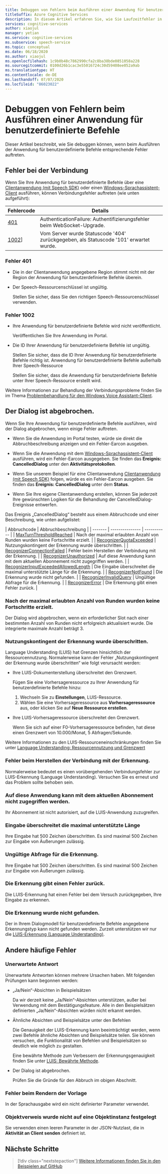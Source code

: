 ```yaml
---
title: Debuggen von Fehlern beim Ausführen einer Anwendung für benutzerdefinierte Befehle
titleSuffix: Azure Cognitive Services
description: In diesem Artikel erfahren Sie, wie Sie Laufzeitfehler in einer Anwendung für benutzerdefinierte Befehle debuggen.
services: cognitive-services
author: xiaojul
manager: yetian
ms.service: cognitive-services
ms.subservice: speech-service
ms.topic: conceptual
ms.date: 06/18/2020
ms.author: xiaojul
ms.openlocfilehash: 1c9b0b48c7862990cfa2c8ba38bde0851058a228
ms.sourcegitcommit: 0100d26b1cac3e55016724c30d59408ee052a9ab
ms.translationtype: HT
ms.contentlocale: de-DE
ms.lasthandoff: 07/07/2020
ms.locfileid: "86023022"
---
```

# <a name="debug-errors-when-running-a-custom-commands-application"></a>Debuggen von Fehlern beim Ausführen einer Anwendung für benutzerdefinierte Befehle

Dieser Artikel beschreibt, wie Sie debuggen können, wenn beim Ausführen der Anwendung für benutzerdefinierte Befehle entsprechende Fehler auftreten. 

## <a name="connection-failed"></a>Fehler bei der Verbindung

Wenn Sie Ihre Anwendung für benutzerdefinierte Befehle über eine [Clientanwendung (mit Speech SDK)](./how-to-custom-commands-setup-speech-sdk.md) oder einen [Windows-Sprachassistent-Client](./how-to-custom-commands-developer-flow-test.md) ausführen, können Verbindungsfehler auftreten (wie unten aufgeführt):

| Fehlercode | Details |
| ------- | -------- |
| [401](#error-401) | AuthenticationFailure: Authentifizierungsfehler beim WebSocket-Upgrade. |
| [1002](#error-1002)] | Vom Server wurde Statuscode '404' zurückgegeben, als Statuscode '101' erwartet wurde. |

### <a name="error-401"></a>Fehler 401
- Die in der Clientanwendung angegebene Region stimmt nicht mit der Region der Anwendung für benutzerdefinierte Befehle überein.

- Der Speech-Ressourcenschlüssel ist ungültig.
    
    Stellen Sie sicher, dass Sie den richtigen Speech-Ressourcenschlüssel verwenden.

### <a name="error-1002"></a>Fehler 1002 
- Ihre Anwendung für benutzerdefinierte Befehle wird nicht veröffentlicht.
    
    Veröffentlichen Sie Ihre Anwendung im Portal.

- Die ID Ihrer Anwendung für benutzerdefinierte Befehle ist ungültig.

    Stellen Sie sicher, dass die ID Ihrer Anwendung für benutzerdefinierte Befehle richtig ist.
 Anwendung für benutzerdefinierte Befehle außerhalb Ihrer Speech-Ressource

    Stellen Sie sicher, dass die Anwendung für benutzerdefinierte Befehle unter Ihrer Speech-Ressource erstellt wird.

Weitere Informationen zur Behandlung der Verbindungsprobleme finden Sie im Thema [Problembehandlung für den Windows Voice Assistant-Client](https://github.com/Azure-Samples/Cognitive-Services-Voice-Assistant/tree/master/clients/csharp-wpf#troubleshooting).


## <a name="dialog-is-canceled"></a>Der Dialog ist abgebrochen.

Wenn Sie Ihre Anwendung für benutzerdefinierte Befehle ausführen, wird der Dialog abgebrochen, wenn einige Fehler auftreten.

- Wenn Sie die Anwendung im Portal testen, würde sie direkt die Abbruchbeschreibung anzeigen und ein Fehler-Earcon ausgeben. 

- Wenn Sie die Anwendung mit dem [Windows-Sprachassistent-Client](./how-to-custom-commands-developer-flow-test.md) ausführen, wird ein Fehler-Earcon ausgegeben. Sie finden das **Ereignis: CancelledDialog** unter den **Aktivitätsprotokollen**.

- Wenn Sie unserem Beispiel für eine Clientanwendung [Clientanwendung (mit Speech SDK)](./how-to-custom-commands-setup-speech-sdk.md) folgen, würde es ein Fehler-Earcon ausgeben. Sie finden das **Ereignis: CancelledDialog** unter dem **Status**.

- Wenn Sie Ihre eigene Clientanwendung erstellen, können Sie jederzeit Ihre gewünschten Logiken für die Behandlung der CancelledDialog-Ereignisse entwerfen.

Das Ereignis „CancelledDialog“ besteht aus einem Abbruchcode und einer Beschreibung, wie unten aufgelistet:

| Abbruchcode | Abbruchbeschreibung |
| ------- | --------------- | ----------- |
| [MaxTurnThresholdReached](#no-progress-was-made-after-the-max-number-of-turns-allowed) | Nach der maximal erlaubten Anzahl von Runden wurden keine Fortschritte erzielt. |
| [RecognizerQuotaExceeded](#recognizer-usage-quota-exceeded) | Nutzungskontingent der Erkennung wurde überschritten. |
| [RecognizerConnectionFailed](#connection-to-the-recognizer-failed) | Fehler beim Herstellen der Verbindung mit der Erkennung. |
| [RecognizerUnauthorized](#this-application-cannot-be-accessed-with-the-current-subscription) | Auf diese Anwendung kann mit dem aktuellen Abonnement nicht zugegriffen werden. |
| [RecognizerInputExceededAllowedLength](#input-exceeds-the-maximum-supported-length) | Die Eingabe überschreitet die maximal unterstützte Länge für die Erkennung. |
| [RecognizerNotFound](#recognizer-not-found) | Die Erkennung wurde nicht gefunden. |
| [RecognizerInvalidQuery](#invalid-query-for-the-recognizer) | Ungültige Abfrage für die Erkennung. |
| [RecognizerError](#recognizer-return-an-error) | Die Erkennung gibt einen Fehler zurück. |

### <a name="no-progress-was-made-after-the-max-number-of-turns-allowed"></a>Nach der maximal erlaubten Anzahl von Runden wurden keine Fortschritte erzielt.
Der Dialog wird abgebrochen, wenn ein erforderlicher Slot nach einer bestimmten Anzahl von Runden nicht erfolgreich aktualisiert wurde. Die integrierte maximale Anzahl beträgt 3.

### <a name="recognizer-usage-quota-exceeded"></a>Nutzungskontingent der Erkennung wurde überschritten.
Language Understanding (LUIS) hat Grenzen hinsichtlich der Ressourcennutzung. Normalerweise kann der Fehler „Nutzungskontingent der Erkennung wurde überschritten“ wie folgt verursacht werden: 
- Ihre LUIS-Dokumenterstellung überschreitet den Grenzwert.

    Fügen Sie eine Vorhersageressource zu Ihrer Anwendung für benutzerdefinierte Befehle hinzu: 
    1. Wechseln Sie zu **Einstellungen**, LUIS-Ressource.
    1. Wählen Sie eine Vorhersageressource aus **Vorhersageressource** aus, oder klicken Sie auf **Neue Ressource erstellen**. 

- Ihre LUIS-Vorhersageressource überschreitet den Grenzwert.

    Wenn Sie sich auf einer F0-Vorhersageressource befinden, hat diese einen Grenzwert von 10.000/Monat, 5 Abfragen/Sekunde.

Weitere Informationen zu den LUIS-Ressourceneinschränkungen finden Sie unter [Language Understanding: Ressourcennutzung und Grenzwert](https://docs.microsoft.com/azure/cognitive-services/luis/luis-limits#resource-usage-and-limits)

### <a name="connection-to-the-recognizer-failed"></a>Fehler beim Herstellen der Verbindung mit der Erkennung.
Normalerweise bedeutet es einen vorübergehenden Verbindungsfehler zur LUIS-Erkennung (Language Understanding). Versuchen Sie es erneut und das Problem sollte behoben sein.

### <a name="this-application-cannot-be-accessed-with-the-current-subscription"></a>Auf diese Anwendung kann mit dem aktuellen Abonnement nicht zugegriffen werden.
Ihr Abonnement ist nicht autorisiert, auf die LUIS-Anwendung zuzugreifen. 

### <a name="input-exceeds-the-maximum-supported-length"></a>Eingabe überschreitet die maximal unterstützte Länge
Ihre Eingabe hat 500 Zeichen überschritten. Es sind maximal 500 Zeichen zur Eingabe von Äußerungen zulässig.

### <a name="invalid-query-for-the-recognizer"></a>Ungültige Abfrage für die Erkennung.
Ihre Eingabe hat 500 Zeichen überschritten. Es sind maximal 500 Zeichen zur Eingabe von Äußerungen zulässig.

### <a name="recognizer-return-an-error"></a>Die Erkennung gibt einen Fehler zurück.
Die LUIS-Erkennung hat einen Fehler bei dem Versuch zurückgegeben, Ihre Eingabe zu erkennen.

### <a name="recognizer-not-found"></a>Die Erkennung wurde nicht gefunden.
Der in Ihrem Dialogmodell für benutzerdefinierte Befehle angegebene Erkennungstyp kann nicht gefunden werden. Zurzeit unterstützen wir nur die [LUIS-Erkennung (Language Understanding)](https://www.luis.ai/).

## <a name="other-common-errors"></a>Andere häufige Fehler
### <a name="unexpected-response"></a>Unerwartete Antwort
Unerwartete Antworten können mehrere Ursachen haben. Mit folgenden Prüfungen kann begonnen werden:
- „Ja/Nein“-Absichten in Beispielsätzen

    Da wir derzeit keine „Ja/Nein“-Absichten unterstützen, außer bei Verwendung mit dem Bestätigungsfeature. Alle in den Beispielsätzen definierten „Ja/Nein“-Absichten würden nicht erkannt werden.

- Ähnliche Absichten und Beispielsätze unter den Befehlen

    Die Genauigkeit der LUIS-Erkennung kann beeinträchtigt werden, wenn zwei Befehle ähnliche Absichten und Beispielsätze teilen. Sie können versuchen, die Funktionalität von Befehlen und Beispielsätzen so deutlich wie möglich zu gestalten.

    Eine bewährte Methode zum Verbessern der Erkennungsgenauigkeit finden Sie unter [LUIS: Bewährte Methode](https://docs.microsoft.com/azure/cognitive-services/luis/luis-concept-best-practices).

- Der Dialog ist abgebrochen.
    
    Prüfen Sie die Gründe für den Abbruch im obigen Abschnitt.

### <a name="error-while-rendering-the-template"></a>Fehler beim Rendern der Vorlage
In der Sprachausgabe wird ein nicht definierter Parameter verwendet. 

### <a name="object-reference-not-set-to-an-instance-of-an-object"></a>Objektverweis wurde nicht auf eine Objektinstanz festgelegt
Sie verwenden einen leeren Parameter in der JSON-Nutzlast, die in **Aktivität an Client senden** definiert ist.

## <a name="next-steps"></a>Nächste Schritte

> [!div class="nextstepaction"]
> [Weitere Informationen finden Sie in den Beispielen auf GitHub](https://aka.ms/speech/cc-samples)